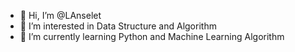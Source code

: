 - 👋 Hi, I’m @LAnselet
- 👀 I’m interested in Data Structure and Algorithm
- 🌱 I’m currently learning Python and Machine Learning Algorithm

<!---
LAnselet/LAnselet is a ✨ special ✨ repository because its `README.md` (this file) appears on your GitHub profile.
You can click the Preview link to take a look at your changes.
--->
